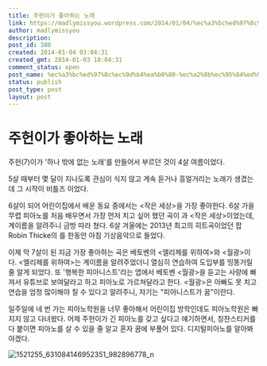 ```yaml
---
title: 주헌이가 좋아하는 노래
link: https://madlymissyou.wordpress.com/2014/01/04/%ec%a3%bc%ed%97%8c%ec%9d%b4%ea%b0%80-%ec%a2%8b%ec%95%84%ed%95%98%eb%8a%94-%eb%85%b8%eb%9e%98/
author: madlymissyou
description: 
post_id: 380
created: 2014-01-04 03:04:31
created_gmt: 2014-01-03 18:04:31
comment_status: open
post_name: %ec%a3%bc%ed%97%8c%ec%9d%b4%ea%b0%80-%ec%a2%8b%ec%95%84%ed%95%98%eb%8a%94-%eb%85%b8%eb%9e%98
status: publish
post_type: post
layout: post
---
```


# 주헌이가 좋아하는 노래

주헌(7)이가 '하나 밖에 없는 노래'를 만들어서 부르던 것이 4살 여름이었다.

5살 때부터 몇 달이 지나도록 관심이 식지 않고 계속 듣거나 흥얼거리는 노래가 생겼는데 그 시작이 비틀즈 <Yellow submarine>이었다.

6살이 되어 어린이집에서 배운 동요 중에서는 <작은 세상>을 가장 좋아한다. 6살 가을 무렵 피아노를 처음 배우면서 가장 먼저 치고 싶어 했던 곡이 <Yellow submaine>과 <작은 세상>이었는데, 계이름을 알려주니 금방 따라 쳤다. 6살 겨울에는 2013년 최고의 히트곡이었던 팝 Robin Thicke의 <Blurred lines>를 한동안 아침 기상음악으로 들었다.

이제 막 7살이 된 지금 가장 좋아하는 곡은 베토벤의 <엘리제를 위하여>와 <월광>이다. <엘리제를 위하여>는 계이름을 알려주었더니 열심히 연습하여 도입부를 띵똥거릴 줄 알게 되었다. 또 '행복한 피아니스트'라는 앱에서 베토벤 <월광>을 듣고는 사랑에 빠져서 유튜브로 보여달라고 하고 피아노로 가르쳐달라고 한다. <월광>은 아빠도 못 치고 연습을 엄청 많이해야 칠 수 있다고 알려주니, 자기는 "피아니스트가 꿈"이란다.

일주일에 네 번 가는 피아노학원을 너무 좋아해서 어린이집 방학인데도 피아노학원은 빠지지 않고 다녀왔다. 어제 주헌이가 긴 피아노를 갖고 싶다고 얘기하면서, 칭찬스티커를 다 붙이면 피아노를 살 수 있을 줄 알고 혼자 꿈에 부풀어 있다. 디지털피아노를 알아봐야겠다.

![1521255_631084146952351_982896778_n](http://madlymissyou.files.wordpress.com/2014/05/1521255_631084146952351_982896778_n.jpg?w=611)